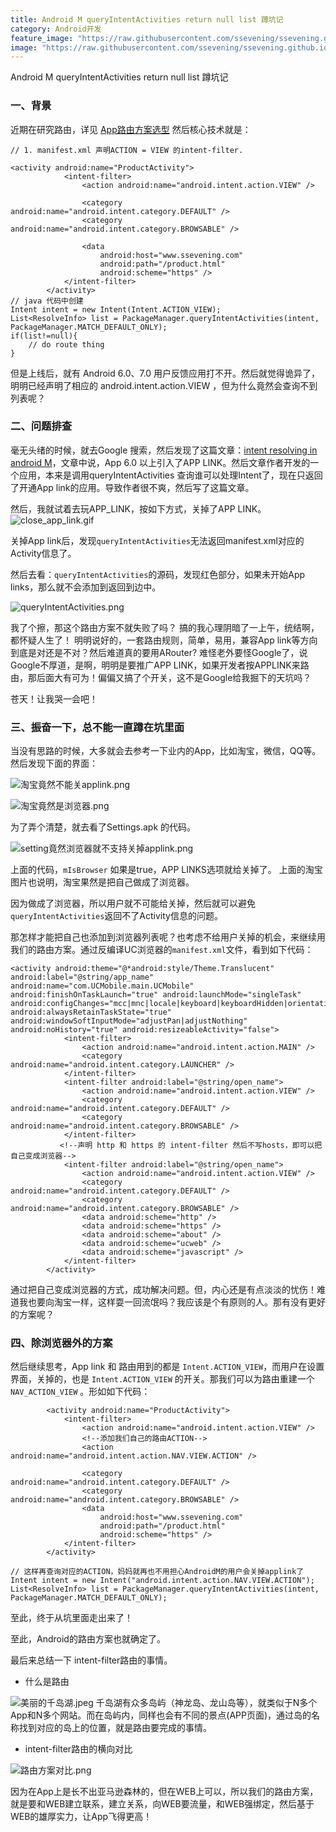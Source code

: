 ```yaml
---
title: Android M queryIntentActivities return null list 蹲坑记
category: Android开发
feature_image: "https://raw.githubusercontent.com/ssevening/ssevening.github.io/master/assets/android.png"
image: "https://raw.githubusercontent.com/ssevening/ssevening.github.io/master/assets/android.png"
---
```


Android M queryIntentActivities return null list 蹲坑记

<!-- more -->

### 一、背景

近期在研究路由，详见 [App路由方案选型](http://www.ssevening.com/android%E5%BC%80%E5%8F%91/2017/06/11/Android%E8%B7%AF%E7%94%B1%E6%96%B9%E6%A1%88%E9%80%89%E5%9E%8B/) 然后核心技术就是：


```
// 1. manifest.xml 声明ACTION = VIEW 的intent-filter.

<activity android:name="ProductActivity">
            <intent-filter>
                <action android:name="android.intent.action.VIEW" />

                <category android:name="android.intent.category.DEFAULT" />
                <category android:name="android.intent.category.BROWSABLE" />

                <data
                    android:host="www.ssevening.com"
                    android:path="/product.html"
                    android:scheme="https" />
            </intent-filter>
        </activity>
// java 代码中创建
Intent intent = new Intent(Intent.ACTION_VIEW);
List<ResolveInfo> list = PackageManager.queryIntentActivities(intent, PackageManager.MATCH_DEFAULT_ONLY);
if(list!=null){
	// do route thing
}

```
但是上线后，就有 Android 6.0、7.0 用户反馈应用打不开。然后就觉得诡异了，
明明已经声明了相应的 android.intent.action.VIEW ，但为什么竟然会查询不到列表呢？

### 二、问题排查

毫无头绪的时候，就去Google 搜索，然后发现了这篇文章：[intent resolving in android M](https://medium.com/google-developer-experts/intent-resolving-in-android-m-c17d39d27048)，文章中说，App 6.0 以上引入了APP LINK。然后文章作者开发的一个应用，本来是调用queryIntentActivities 查询谁可以处理Intent了，现在只返回了开通App link的应用。导致作者很不爽，然后写了这篇文章。

然后，我就试着去玩APP_LINK，按如下方式，关掉了APP LINK。
![close_app_link.gif](http://upload-images.jianshu.io/upload_images/5649240-7d64af39e9b79422.gif?imageMogr2/auto-orient/strip)

关掉App link后，发现```queryIntentActivities```无法返回manifest.xml对应的Activity信息了。

然后去看：```queryIntentActivities```的源码，发现红色部分，如果未开始App links，那么就不会添加到返回到边中。

![queryIntentActivities.png](http://upload-images.jianshu.io/upload_images/5649240-876ef9c374866116.png?imageMogr2/auto-orient/strip%7CimageView2/2/w/1240)

我了个擦，那这个路由方案不就失败了吗？
搞的我心理阴暗了一上午，统结啊，都怀疑人生了！
明明说好的，一套路由规则，简单，易用，兼容App link等方向到底是对还是不对？然后难道真的要用ARouter? 难怪老外要怪Google了，说Google不厚道，是啊，明明是要推广APP LINK，如果开发者按APPLINK来路由，那后面大有可为！偏偏又搞了个开关，这不是Google给我掘下的天坑吗？

苍天！让我哭一会吧！


### 三、振奋一下，总不能一直蹲在坑里面

当没有思路的时候，大多就会去参考一下业内的App，比如淘宝，微信，QQ等。然后发现下面的界面：

![淘宝竟然不能关applink.png](http://upload-images.jianshu.io/upload_images/5649240-39f68ab0dce9b2e8.png?imageMogr2/auto-orient/strip%7CimageView2/2/w/1240)

![淘宝竟然是浏览器.png](http://upload-images.jianshu.io/upload_images/5649240-453b079fdf062464.png?imageMogr2/auto-orient/strip%7CimageView2/2/w/1240)

为了弄个清楚，就去看了Settings.apk 的代码。


![setting竟然浏览器就不支持关掉applink.png](http://upload-images.jianshu.io/upload_images/5649240-6cf2e49e96b21f92.png?imageMogr2/auto-orient/strip%7CimageView2/2/w/1240)

上面的代码，```mIsBrowser``` 如果是true，APP LINKS选项就给关掉了。
上面的淘宝图片也说明，淘宝果然是把自己做成了浏览器。

因为做成了浏览器，所以用户就不可能给关掉，然后就可以避免```queryIntentActivities```返回不了Activity信息的问题。

那怎样才能把自己也添加到浏览器列表呢？也考虑不给用户关掉的机会，来继续用我们的路由方案。通过反编译UC浏览器的```manifest.xml```文件，看到如下代码：

```
<activity android:theme="@*android:style/Theme.Translucent" android:label="@string/app_name" android:name="com.UCMobile.main.UCMobile" android:finishOnTaskLaunch="true" android:launchMode="singleTask" android:configChanges="mcc|mnc|locale|keyboard|keyboardHidden|orientation|screenLayout|screenSize|smallestScreenSize|layoutDirection|fontScale" android:alwaysRetainTaskState="true" android:windowSoftInputMode="adjustPan|adjustNothing" android:noHistory="true" android:resizeableActivity="false">
            <intent-filter>
                <action android:name="android.intent.action.MAIN" />
                <category android:name="android.intent.category.LAUNCHER" />
            </intent-filter>
            <intent-filter android:label="@string/open_name">
                <action android:name="android.intent.action.VIEW" />
                <category android:name="android.intent.category.DEFAULT" />
                <category android:name="android.intent.category.BROWSABLE" />
            </intent-filter>
           <!--声明 http 和 https 的 intent-filter 然后不写hosts，即可以把自己变成浏览器-->
            <intent-filter android:label="@string/open_name">
                <action android:name="android.intent.action.VIEW" />
                <category android:name="android.intent.category.DEFAULT" />
                <category android:name="android.intent.category.BROWSABLE" />
                <data android:scheme="http" />
                <data android:scheme="https" />
                <data android:scheme="about" />
                <data android:scheme="ucweb" />
                <data android:scheme="javascript" />
            </intent-filter>
        </activity>

```
通过把自己变成浏览器的方式，成功解决问题。但，内心还是有点淡淡的忧伤！难道我也要向淘宝一样，这样耍一回流氓吗？我应该是个有原则的人。那有没有更好的方案呢？

### 四、除浏览器外的方案

然后继续思考，App link 和 路由用到的都是 ```Intent.ACTION_VIEW```，而用户在设置界面，关掉的，也是 ```Intent.ACTION_VIEW``` 的开关。那我们可以为路由重建一个```NAV_ACTION_VIEW``` 。形如如下代码：

```
        <activity android:name="ProductActivity">
            <intent-filter>
                <action android:name="android.intent.action.VIEW" />
                <!--添加我们自己的路由ACTION-->
                <action android:name="android.intent.action.NAV.VIEW.ACTION" />

                <category android:name="android.intent.category.DEFAULT" />
                <category android:name="android.intent.category.BROWSABLE" />
                <data
                    android:host="www.ssevening.com"
                    android:path="/product.html"
                    android:scheme="https" />
            </intent-filter>
        </activity>

// 这样再查询对应的ACTION，妈妈就再也不用担心AndroidM的用户会关掉applink了
Intent intent = new Intent("android.intent.action.NAV.VIEW.ACTION");
List<ResolveInfo> list = PackageManager.queryIntentActivities(intent, PackageManager.MATCH_DEFAULT_ONLY);

```

至此，终于从坑里面走出来了！

至此，Android的路由方案也就确定了。

最后来总结一下 intent-filter路由的事情。

* 什么是路由

![美丽的千岛湖.jpeg](http://upload-images.jianshu.io/upload_images/5649240-cb65644309f79279.jpeg?imageMogr2/auto-orient/strip%7CimageView2/2/w/1240)
千岛湖有众多岛屿（神龙岛、龙山岛等），就类似于N多个App和N多个网站。而在岛屿内，同样也会有不同的景点(APP页面)，通过岛的名称找到对应的岛上的位置，就是路由要完成的事情。

* intent-filter路由的横向对比

![路由方案对比.png](http://upload-images.jianshu.io/upload_images/5649240-b8bcf9967c29e08e.png?imageMogr2/auto-orient/strip%7CimageView2/2/w/1240)

因为在App上是长不出亚马逊森林的，但在WEB上可以，所以我们的路由方案，就是要和WEB建立联系，建立关系，向WEB要流量，和WEB强绑定，然后基于WEB的雄厚实力，让App飞得更高！














